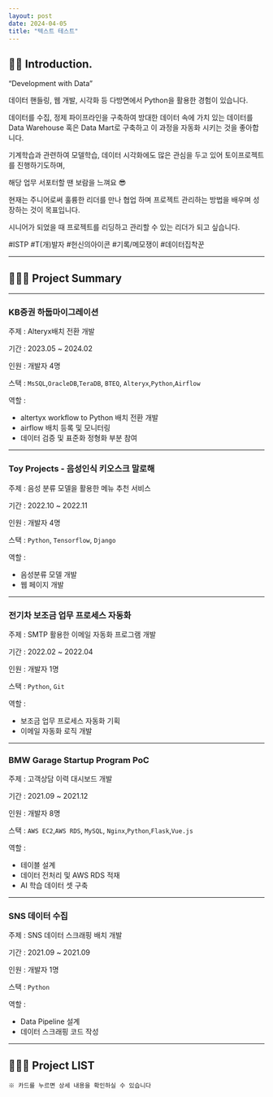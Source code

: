 ```yaml
---
layout: post
date: 2024-04-05
title: "텍스트 테스트"
---
```



## 💁‍♂️ Introduction.


“Development with Data”


데이터 핸들링, 웹 개발, 시각화 등 다방면에서 Python을 활용한 경험이 있습니다.


데이터를 수집, 정제 파이프라인을 구축하여 방대한 데이터 속에 가치 있는 데이터를 Data Warehouse 혹은 Data Mart로 구축하고 이 과정을 자동화 시키는 것을 좋아합니다.


기계학습과 관련하여 모델학습, 데이터 시각화에도 많은 관심을 두고 있어 토이프로젝트를 진행하기도하며, 


해당 업무 서포터할 땐 보람을 느껴요 😎


현재는 주니어로써 훌륭한 리더를 만나 협업 하며 프로젝트 관리하는 방법을 배우며 성장하는 것이 목표입니다.


시니어가 되었을 때 프로젝트를 리딩하고 관리할 수 있는 리더가 되고 싶습니다.


#ISTP #T(개)발자 #헌신의아이콘  #기록/메모쟁이  #데이터집착꾼 


---


## 👨🏻‍💻 Project Summary


---


### KB증권 하둡마이그레이션 


주제 : Alteryx배치 전환 개발


기간 : 2023.05 ~ 2024.02


인원 : 개발자 4명


스택 : `MsSQL`,`OracleDB`,`TeraDB`, `BTEQ`, `Alteryx`,`Python`,`Airflow`


역할 : 

- altertyx workflow to Python 배치 전환 개발
- airflow 배치 등록 및 모니터링
- 데이터 검증 및 표준화 정형화 부분 참여

---


### Toy Projects - 음성인식 키오스크 말로해


주제 : 음성 분류 모델을 활용한 메뉴 추천 서비스


기간 : 2022.10 ~ 2022.11


인원 : 개발자 4명


스택 : `Python`, `Tensorflow`, `Django`


역할 : 

- 음성분류 모델 개발
- 웹 페이지 개발

---


### 전기차 보조금 업무 프로세스 자동화


주제 : SMTP 활용한 이메일 자동화 프로그램 개발


기간 : 2022.02 ~ 2022.04


인원 : 개발자 1명


스택 : `Python`, `Git`


역할 : 

- 보조금 업무 프로세스 자동화 기획
- 이메일 자동화 로직 개발

---


### **BMW Garage Startup Program PoC** 


주제 : 고객상담 이력 대시보드 개발


기간 : 2021.09 ~ 2021.12


인원 : 개발자 8명


스택 : `AWS EC2`,`AWS RDS`, `MySQL`, `Nginx`,`Python`,`Flask`,`Vue.js`


역할 : 

- 테이블 설계
- 데이터 전처리 및 AWS RDS 적재
- AI 학습 데이터 셋 구축

---


### **SNS 데이터 수집**


주제 : SNS 데이터 스크래핑 배치 개발


기간 : 2021.09 ~ 2021.09


인원 : 개발자 1명


스택 : `Python`


역할 : 

- Data Pipeline 설계
- 데이터 스크래핑 코드 작성

---


## 👨🏻‍💻 Project LIST


`※ 카드를 누르면 상세 내용을 확인하실 수 있습니다`

